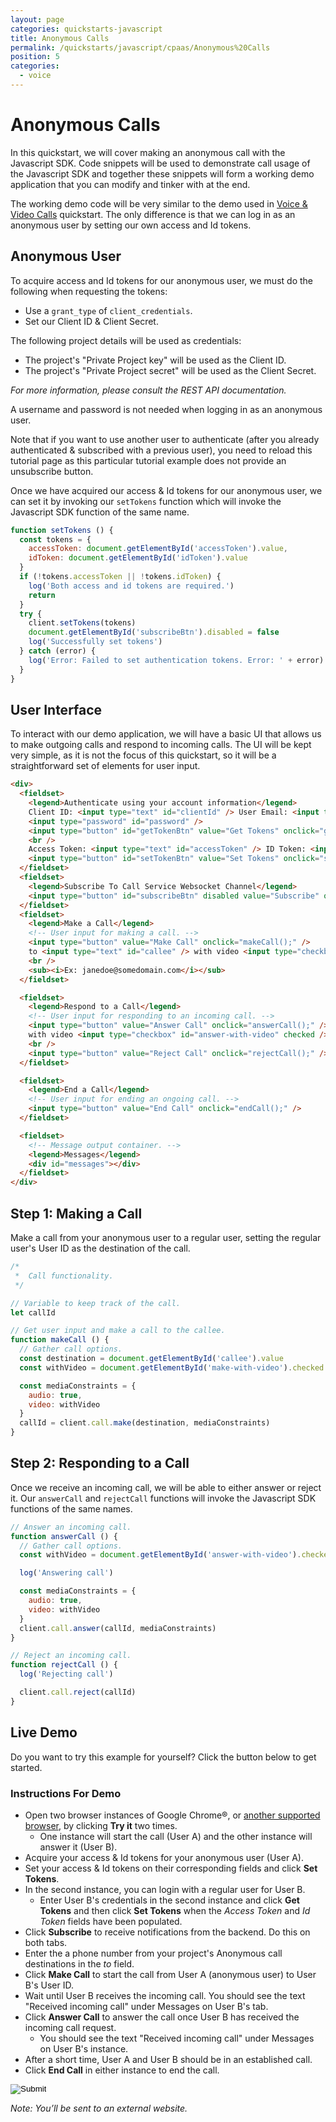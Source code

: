 ```yaml
---
layout: page
categories: quickstarts-javascript
title: Anonymous Calls
permalink: /quickstarts/javascript/cpaas/Anonymous%20Calls
position: 5
categories:
  - voice
---
```


# Anonymous Calls

In this quickstart, we will cover making an anonymous call with the Javascript SDK. Code snippets will be used to demonstrate call usage of the Javascript SDK and together these snippets will form a working demo application that you can modify and tinker with at the end.

The working demo code will be very similar to the demo used in [Voice & Video Calls](voice-and-video-calls) quickstart. The only difference is that we can log in as an anonymous user by setting our own access and Id tokens.

## Anonymous User

To acquire access and Id tokens for our anonymous user, we must do the following when requesting the tokens:

- Use a `grant_type` of `client_credentials`.
- Set our Client ID & Client Secret.

The following project details will be used as credentials:

- The project's "Private Project key" will be used as the Client ID.
- The project's "Private Project secret" will be used as the Client Secret.

_For more information, please consult the REST API documentation._

A username and password is not needed when logging in as an anonymous user.

Note that if you want to use another user to authenticate (after you already authenticated & subscribed with a previous user), you need to reload this tutorial page as this particular tutorial example does not provide an unsubscribe button.

Once we have acquired our access & Id tokens for our anonymous user, we can set it by invoking our `setTokens` function which will invoke the Javascript SDK function of the same name.

```javascript
function setTokens () {
  const tokens = {
    accessToken: document.getElementById('accessToken').value,
    idToken: document.getElementById('idToken').value
  }
  if (!tokens.accessToken || !tokens.idToken) {
    log('Both access and id tokens are required.')
    return
  }
  try {
    client.setTokens(tokens)
    document.getElementById('subscribeBtn').disabled = false
    log('Successfully set tokens')
  } catch (error) {
    log('Error: Failed to set authentication tokens. Error: ' + error)
  }
}
```

## User Interface

To interact with our demo application, we will have a basic UI that allows us to make outgoing calls and respond to incoming calls. The UI will be kept very simple, as it is not the focus of this quickstart, so it will be a straightforward set of elements for user input.

```html
<div>
  <fieldset>
    <legend>Authenticate using your account information</legend>
    Client ID: <input type="text" id="clientId" /> User Email: <input type="text" id="userEmail" /> Password:
    <input type="password" id="password" />
    <input type="button" id="getTokenBtn" value="Get Tokens" onclick="getUserTokens();" />
    <br />
    Access Token: <input type="text" id="accessToken" /> ID Token: <input type="text" id="idToken" />
    <input type="button" id="setTokenBtn" value="Set Tokens" onclick="setTokens();" />
  </fieldset>
  <fieldset>
    <legend>Subscribe To Call Service Websocket Channel</legend>
    <input type="button" id="subscribeBtn" disabled value="Subscribe" onclick="subscribe();" />
  </fieldset>
  <fieldset>
    <legend>Make a Call</legend>
    <!-- User input for making a call. -->
    <input type="button" value="Make Call" onclick="makeCall();" />
    to <input type="text" id="callee" /> with video <input type="checkbox" id="make-with-video" checked />
    <br />
    <sub><i>Ex: janedoe@somedomain.com</i></sub>
  </fieldset>

  <fieldset>
    <legend>Respond to a Call</legend>
    <!-- User input for responding to an incoming call. -->
    <input type="button" value="Answer Call" onclick="answerCall();" />
    with video <input type="checkbox" id="answer-with-video" checked />
    <br />
    <input type="button" value="Reject Call" onclick="rejectCall();" />
  </fieldset>

  <fieldset>
    <legend>End a Call</legend>
    <!-- User input for ending an ongoing call. -->
    <input type="button" value="End Call" onclick="endCall();" />
  </fieldset>

  <fieldset>
    <!-- Message output container. -->
    <legend>Messages</legend>
    <div id="messages"></div>
  </fieldset>
</div>
```

## Step 1: Making a Call

Make a call from your anonymous user to a regular user, setting the regular user's User ID as the destination of the call.

```javascript
/*
 *  Call functionality.
 */

// Variable to keep track of the call.
let callId

// Get user input and make a call to the callee.
function makeCall () {
  // Gather call options.
  const destination = document.getElementById('callee').value
  const withVideo = document.getElementById('make-with-video').checked

  const mediaConstraints = {
    audio: true,
    video: withVideo
  }
  callId = client.call.make(destination, mediaConstraints)
}
```

## Step 2: Responding to a Call

Once we receive an incoming call, we will be able to either answer or reject it. Our `answerCall` and `rejectCall` functions will invoke the Javascript SDK functions of the same names.

```javascript
// Answer an incoming call.
function answerCall () {
  // Gather call options.
  const withVideo = document.getElementById('answer-with-video').checked

  log('Answering call')

  const mediaConstraints = {
    audio: true,
    video: withVideo
  }
  client.call.answer(callId, mediaConstraints)
}

// Reject an incoming call.
function rejectCall () {
  log('Rejecting call')

  client.call.reject(callId)
}
```

## Live Demo

Do you want to try this example for yourself? Click the button below to get started.

### Instructions For Demo

- Open two browser instances of Google Chrome®, or [another supported browser](get-started), by clicking **Try it** two times.
  - One instance will start the call (User A) and the other instance will answer it (User B).
- Acquire your access & Id tokens for your anonymous user (User A).
- Set your access & Id tokens on their corresponding fields and click **Set Tokens**.
- In the second instance, you can login with a regular user for User B.
  - Enter User B's credentials in the second instance and click **Get Tokens** and then click **Set Tokens** when the _Access Token_ and _Id Token_ fields have been populated.
- Click **Subscribe** to receive notifications from the backend. Do this on both tabs.
- Enter the a phone number from your project's Anonymous call destinations in the _to_ field.
- Click **Make Call** to start the call from User A (anonymous user) to User B's User ID.
- Wait until User B receives the incoming call. You should see the text "Received incoming call" under Messages on User B's tab.
- Click **Answer Call** to answer the call once User B has received the incoming call request.
  - You should see the text "Received incoming call" under Messages on User B's instance.
- After a short time, User A and User B should be in an established call.
- Click **End Call** in either instance to end the call.

<form action="https://codepen.io/pen/define" method="POST" target="_blank" class="codepen-form"><input type="hidden" name="data" value=' {&quot;js&quot;:&quot;/**\n * Javascript SDK Voice & Video Call Demo\n */\n\nconst client = Kandy.create({\n  // No call specific configuration required. Using defaults.\n\n  // Required: Server connection configs.\n  authentication: {\n    server: {\n      base: &apos;$KANDYFQDN$&apos;\n    },\n    clientCorrelator: &apos;sampleCorrelator&apos;\n  }\n})\n\n/**\n * Subscribes to the call service on the websocket channel for notifications.\n * Do this after logging in.\n */\nfunction subscribe () {\n  const services = [&apos;call&apos;]\n  const subscriptionType = &apos;websocket&apos;\n  log(&apos;Subscribing to call service (websocket channel) ...&apos;)\n  client.services.subscribe(services, subscriptionType)\n}\n\n/**\n * Listen for subscription changes.\n */\nclient.on(&apos;subscription:change&apos;, function () {\n  if (\n    client.services.getSubscriptions().isPending === false &&\n    client.services.getSubscriptions().subscribed.length > 0\n  ) {\n    document.getElementById(&apos;subscribeBtn&apos;).disabled = true\n    log(&apos;Successfully subscribed&apos;)\n  }\n})\n\nclient.on(&apos;subscription:error&apos;, function (params) {\n  log(&apos;Unable to subscribe. Error: &apos; + params.error.message)\n})\n\nconst cpaasAuthUrl = &apos;https://$KANDYFQDN$/cpaas/auth/v1/token&apos;\n\n/**\n * Creates a form body from a dictionary\n */\nfunction createFormBody (paramsObject) {\n  const keyValuePairs = Object.entries(paramsObject).map(\n    ([key, value]) => encodeURIComponent(key) + &apos;=&apos; + encodeURIComponent(value)\n  )\n  return keyValuePairs.join(&apos;&&apos;)\n}\n\n/**\n * Gets the tokens necessary for authentication to $KANDY$\n */\nasync function getTokens ({ clientId, username, password }) {\n  const formBody = createFormBody({\n    client_id: clientId,\n    username,\n    password,\n    grant_type: &apos;password&apos;,\n    scope: &apos;openid&apos;\n  })\n\n  // POST a request to create a new authentication access token.\n  const fetchResult = await fetch(cpaasAuthUrl, {\n    method: &apos;POST&apos;,\n    headers: {\n      &apos;Content-Type&apos;: &apos;application/x-www-form-urlencoded&apos;\n    },\n    body: formBody\n  })\n\n  // Parse the result of the fetch as a JSON format.\n  const data = await fetchResult.json()\n\n  return { accessToken: data.access_token, idToken: data.id_token }\n}\n\nasync function getUserTokens () {\n  const clientId = document.getElementById(&apos;clientId&apos;).value\n  const userEmail = document.getElementById(&apos;userEmail&apos;).value\n  const password = document.getElementById(&apos;password&apos;).value\n\n  try {\n    const tokens = await getTokens({ clientId, username: userEmail, password })\n\n    if (!tokens.accessToken || !tokens.idToken) {\n      log(&apos;Error: Failed to get valid authentication tokens. Please check the credentials provided.&apos;)\n      return\n    }\n    document.getElementById(&apos;accessToken&apos;).value = tokens.accessToken\n    document.getElementById(&apos;idToken&apos;).value = tokens.idToken\n\n    document.getElementById(&apos;getTokenBtn&apos;).disabled = true\n    document.getElementById(&apos;setTokenBtn&apos;).disabled = false\n\n    log(&apos;Successfully acquired tokens&apos;)\n  } catch (error) {\n    log(&apos;Error: Failed to get authentication tokens. Error: &apos; + error)\n  }\n}\n\nfunction setTokens () {\n  const tokens = {\n    accessToken: document.getElementById(&apos;accessToken&apos;).value,\n    idToken: document.getElementById(&apos;idToken&apos;).value\n  }\n  if (!tokens.accessToken || !tokens.idToken) {\n    log(&apos;Both access and id tokens are required.&apos;)\n    return\n  }\n  try {\n    client.setTokens(tokens)\n    document.getElementById(&apos;subscribeBtn&apos;).disabled = false\n    log(&apos;Successfully set tokens&apos;)\n  } catch (error) {\n    log(&apos;Error: Failed to set authentication tokens. Error: &apos; + error)\n  }\n}\n\n// Utility function for appending messages to the message div.\nfunction log (message) {\n  // Wrap message in textNode to guarantee that it is a string\n  // https://stackoverflow.com/questions/476821/is-a-dom-text-node-guaranteed-to-not-be-interpreted-as-html\n  const textNode = document.createTextNode(message)\n  const divContainer = document.createElement(&apos;div&apos;)\n  divContainer.appendChild(textNode)\n  document.getElementById(&apos;messages&apos;).appendChild(divContainer)\n}\n\n/*\n *  Call functionality.\n */\n\n// Variable to keep track of the call.\nlet callId\n\n// Get user input and make a call to the callee.\nfunction makeCall () {\n  // Gather call options.\n  const destination = document.getElementById(&apos;callee&apos;).value\n  const withVideo = document.getElementById(&apos;make-with-video&apos;).checked\n\n  const mediaConstraints = {\n    audio: true,\n    video: withVideo\n  }\n  callId = client.call.make(destination, mediaConstraints)\n}\n\n// Answer an incoming call.\nfunction answerCall () {\n  // Gather call options.\n  const withVideo = document.getElementById(&apos;answer-with-video&apos;).checked\n\n  log(&apos;Answering call&apos;)\n\n  const mediaConstraints = {\n    audio: true,\n    video: withVideo\n  }\n  client.call.answer(callId, mediaConstraints)\n}\n\n// Reject an incoming call.\nfunction rejectCall () {\n  log(&apos;Rejecting call&apos;)\n\n  client.call.reject(callId)\n}\n\n// End an ongoing call.\nfunction endCall () {\n  log(&apos;Ending call&apos;)\n\n  client.call.end(callId)\n}\n\nfunction renderMedia (callId) {\n  // Retrieve call state.\n  const call = client.call.getById(callId)\n\n  // Retrieve the local track that belongs to video\n  const videoTrack = call.localTracks.find(trackId => {\n    return client.media.getTrackById(trackId).kind === &apos;video&apos;\n  })\n\n  // Render local visual media.\n  client.media.renderTracks([videoTrack], &apos;#local-container&apos;)\n\n  // Render the remote audio/visual media.\n  client.media.renderTracks(call.remoteTracks, &apos;#remote-container&apos;)\n}\n\n// Set listener for successful call starts.\nclient.on(&apos;call:start&apos;, function (params) {\n  log(&apos;Call successfully started. Waiting for response.&apos;)\n})\n\n// Set listener for generic call errors.\nclient.on(&apos;call:error&apos;, function (params) {\n  log(&apos;Encountered error on call: &apos; + params.error.message)\n})\n\n// Set listener for changes in a call&apos;s state.\nclient.on(&apos;call:stateChange&apos;, function (params) {\n  // Retrieve call state.\n  const call = client.call.getById(params.callId)\n  log(&apos;Call state changed to: &apos; + call.state)\n\n  renderMedia(params.callId)\n\n  // If the call ended, stop tracking the callId.\n  if (call.state === &apos;ENDED&apos;) {\n    callId = null\n  }\n})\n\n// Set listener for incoming calls.\nclient.on(&apos;call:receive&apos;, function (params) {\n  // Keep track of the callId.\n  callId = params.callId\n\n  // Retrieve call information.\n  call = client.call.getById(params.callId)\n  log(&apos;Received incoming call&apos;)\n})\n\nclient.on(&apos;call:answered&apos;, params => {\n  renderMedia(params.callId)\n})\n\nclient.on(&apos;call:accepted&apos;, params => {\n  renderMedia(params.callId)\n})\n\n&quot;,&quot;html&quot;:&quot;<script src=\&quot;https://cdn.jsdelivr.net/gh/Kandy-IO/kandy-cpaas-js-sdk@761/dist/kandy.js\&quot;></script>\n\n<div>\n  <fieldset>\n    <legend>Authenticate using your account information</legend>\n    Client ID: <input type=\&quot;text\&quot; id=\&quot;clientId\&quot; /> User Email: <input type=\&quot;text\&quot; id=\&quot;userEmail\&quot; /> Password:\n    <input type=\&quot;password\&quot; id=\&quot;password\&quot; />\n    <input type=\&quot;button\&quot; id=\&quot;getTokenBtn\&quot; value=\&quot;Get Tokens\&quot; onclick=\&quot;getUserTokens();\&quot; />\n    <br />\n    Access Token: <input type=\&quot;text\&quot; id=\&quot;accessToken\&quot; /> ID Token: <input type=\&quot;text\&quot; id=\&quot;idToken\&quot; />\n    <input type=\&quot;button\&quot; id=\&quot;setTokenBtn\&quot; value=\&quot;Set Tokens\&quot; onclick=\&quot;setTokens();\&quot; />\n  </fieldset>\n  <fieldset>\n    <legend>Subscribe To Call Service Websocket Channel</legend>\n    <input type=\&quot;button\&quot; id=\&quot;subscribeBtn\&quot; disabled value=\&quot;Subscribe\&quot; onclick=\&quot;subscribe();\&quot; />\n  </fieldset>\n  <fieldset>\n    <legend>Make a Call</legend>\n    <!-- User input for making a call. -->\n    <input type=\&quot;button\&quot; value=\&quot;Make Call\&quot; onclick=\&quot;makeCall();\&quot; />\n    to <input type=\&quot;text\&quot; id=\&quot;callee\&quot; /> with video <input type=\&quot;checkbox\&quot; id=\&quot;make-with-video\&quot; checked />\n    <br />\n    <sub><i>Ex: janedoe@somedomain.com</i></sub>\n  </fieldset>\n\n  <fieldset>\n    <legend>Respond to a Call</legend>\n    <!-- User input for responding to an incoming call. -->\n    <input type=\&quot;button\&quot; value=\&quot;Answer Call\&quot; onclick=\&quot;answerCall();\&quot; />\n    with video <input type=\&quot;checkbox\&quot; id=\&quot;answer-with-video\&quot; checked />\n    <br />\n    <input type=\&quot;button\&quot; value=\&quot;Reject Call\&quot; onclick=\&quot;rejectCall();\&quot; />\n  </fieldset>\n\n  <fieldset>\n    <legend>End a Call</legend>\n    <!-- User input for ending an ongoing call. -->\n    <input type=\&quot;button\&quot; value=\&quot;End Call\&quot; onclick=\&quot;endCall();\&quot; />\n  </fieldset>\n\n  <fieldset>\n    <!-- Message output container. -->\n    <legend>Messages</legend>\n    <div id=\&quot;messages\&quot;></div>\n  </fieldset>\n</div>\n\n<!-- Media containers. -->\nRemote media:\n<div id=\&quot;remote-container\&quot;></div>\nLocal media:\n<div id=\&quot;local-container\&quot;></div>\n\n&quot;,&quot;css&quot;:&quot;video {\n  width: 50% !important;\n}\n\n&quot;,&quot;title&quot;:&quot;Javascript SDK Voice & Video Call Demo&quot;,&quot;editors&quot;:101} '><input type="image" src="./TryItOn-CodePen.png"></form>

_Note: You’ll be sent to an external website._

